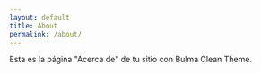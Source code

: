 ```yaml
---
layout: default
title: About
permalink: /about/
---
```


Esta es la página "Acerca de" de tu sitio con Bulma Clean Theme.
